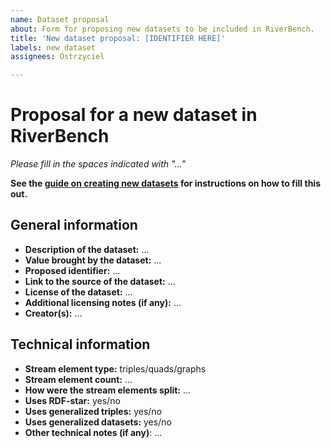 ```yaml
---
name: Dataset proposal
about: Form for proposing new datasets to be included in RiverBench.
title: 'New dataset proposal: [IDENTIFIER HERE]'
labels: new dataset
assignees: Ostrzyciel

---
```


# Proposal for a new dataset in RiverBench

*Please fill in the spaces indicated with "..."*

**See the [guide on creating new datasets](https://w3id.org/riverbench/documentation/creating-new-dataset) for instructions on how to fill this out.**

## General information

- **Description of the dataset:** ...
- **Value brought by the dataset:** ...
- **Proposed identifier:** ...
- **Link to the source of the dataset:** ...
- **License of the dataset:** ...
- **Additional licensing notes (if any):** ...
- **Creator(s):** ...

## Technical information

- **Stream element type:** triples/quads/graphs
- **Stream element count:** ...
- **How were the stream elements split:** ...
- **Uses RDF-star:** yes/no
- **Uses generalized triples:** yes/no
- **Uses generalized datasets:** yes/no
- **Other technical notes (if any)**: ...

